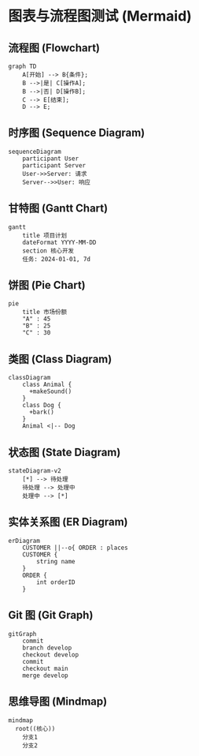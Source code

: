 # 图表与流程图测试 (Mermaid)

## 流程图 (Flowchart)
```mermaid
graph TD
    A[开始] --> B{条件};
    B -->|是| C[操作A];
    B -->|否| D[操作B];
    C --> E[结束];
    D --> E;
```

## 时序图 (Sequence Diagram)
```mermaid
sequenceDiagram
    participant User
    participant Server
    User->>Server: 请求
    Server-->>User: 响应
```

## 甘特图 (Gantt Chart)
```mermaid
gantt
    title 项目计划
    dateFormat YYYY-MM-DD
    section 核心开发
    任务: 2024-01-01, 7d
```

## 饼图 (Pie Chart)
```mermaid
pie
    title 市场份额
    "A" : 45
    "B" : 25
    "C" : 30
```

## 类图 (Class Diagram)
```mermaid
classDiagram
    class Animal {
      +makeSound()
    }
    class Dog {
      +bark()
    }
    Animal <|-- Dog
```

## 状态图 (State Diagram)
```mermaid
stateDiagram-v2
    [*] --> 待处理
    待处理 --> 处理中
    处理中 --> [*]
```

## 实体关系图 (ER Diagram)
```mermaid
erDiagram
    CUSTOMER ||--o{ ORDER : places
    CUSTOMER {
        string name
    }
    ORDER {
        int orderID
    }
```

## Git 图 (Git Graph)
```mermaid
gitGraph
    commit
    branch develop
    checkout develop
    commit
    checkout main
    merge develop
```

## 思维导图 (Mindmap)
```mermaid
mindmap
  root((核心))
    分支1
    分支2
```
